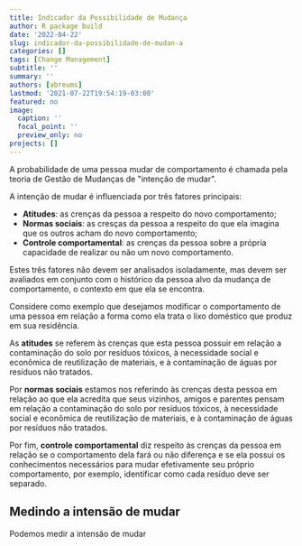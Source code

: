 ```yaml
---
title: Indicador da Possibilidade de Mudança
author: R package build
date: '2022-04-22'
slug: indicador-da-possibilidade-de-mudan-a
categories: []
tags: [Change Management]
subtitle: ''
summary: ''
authors: [abreums]
lastmod: '2021-07-22T19:54:19-03:00'
featured: no
image:
  caption: ''
  focal_point: ''
  preview_only: no
projects: []
---
```


A probabilidade de uma pessoa mudar de comportamento é chamada pela teoria de Gestão de Mudanças de "intenção de mudar".     

A intenção de mudar é influenciada por três fatores principais:   

- **Atitudes**: as crenças da pessoa a respeito do novo comportamento;     
- **Normas sociais**: as cresças da pessoa a respeito do que ela imagina que os outros acham do novo comportamento;     
- **Controle comportamental**: as crenças da pessoa sobre a própria capacidade de realizar ou não um novo comportamento.      

Estes três fatores não devem ser analisados isoladamente, mas devem ser avaliados em conjunto com o histórico da pessoa alvo da mudança de comportamento, o contexto em que ela se encontra.     

Considere como exemplo que desejamos modificar o comportamento de uma pessoa em relação a forma como ela trata o lixo doméstico que produz em sua residência.     

As **atitudes** se referem às crenças que esta pessoa possuir em relação a contaminação do solo por resíduos tóxicos, à necessidade social e econômica de reutilização de materiais, e à contaminação de águas por resíduos não tratados.    

Por **normas sociais** estamos nos referindo às crenças desta pessoa em relação ao que ela acredita que seus vizinhos, amigos e parentes pensam em relação a contaminação do solo por resíduos tóxicos, à necessidade social e econômica de reutilização de materiais, e à contaminação de águas por resíduos não tratados.    

Por fim, **controle comportamental** diz respeito às crenças da pessoa em relação se o comportamento dela fará ou não diferença e se ela possui os conhecimentos necessários para mudar efetivamente seu próprio comportamento, por exemplo, identificar como cada resíduo deve ser separado.     

## Medindo a intensão de mudar

Podemos medir a intensão de mudar